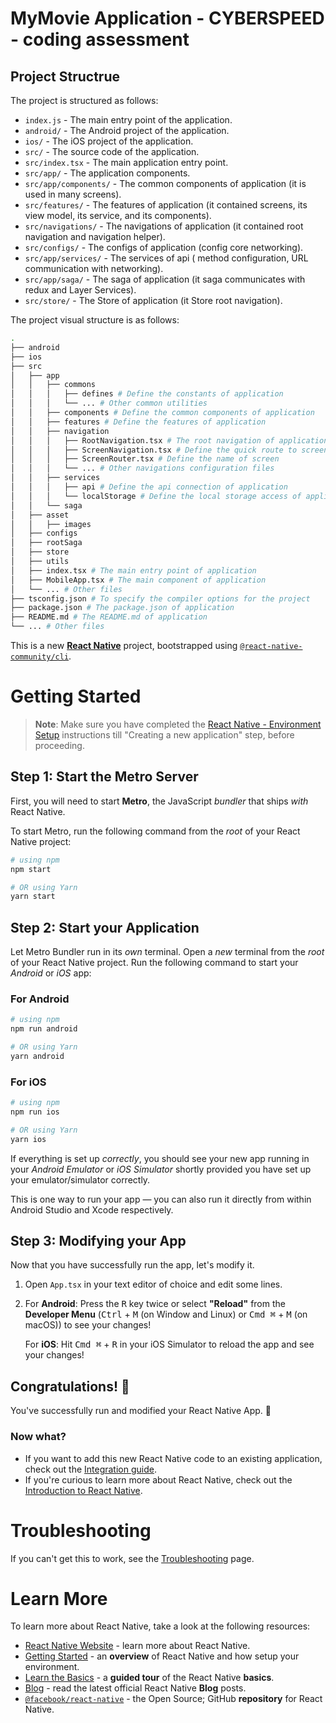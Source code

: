 # MyMovie Application - CYBERSPEED - coding assessment

## Project Structrue

The project is structured as follows:

* `index.js` - The main entry point of the application.
* `android/` - The Android project of the application.
* `ios/` - The iOS project of the application.
* `src/` - The source code of the application.
* `src/index.tsx` - The main application entry point.
* `src/app/` - The application components.
* `src/app/components/` - The common components of application (it is used in many screens).
* `src/features/` - The features of application (it contained screens, its view model, its service, and its components).
* `src/navigations/` - The navigations of application (it contained root navigation and navigation helper).
* `src/configs/` - The configs of application (config core networking).
* `src/app/services/` - The services of api ( method configuration, URL communication with networking).
* `src/app/saga/` - The saga of application (it saga communicates with redux and Layer Services).
* `src/store/` - The Store of application (it Store root navigation).

The project visual structure is as follows:

```bash
.
├── android
├── ios
├── src
│   ├── app
│   │   ├── commons
│   │   │   ├── defines # Define the constants of application
│   │   │   └── ... # Other common utilities
│   │   ├── components # Define the common components of application
│   │   ├── features # Define the features of application
│   │   ├── navigation
│   │   │   ├── RootNavigation.tsx # The root navigation of application
│   │   │   ├── ScreenNavigation.tsx # Define the quick route to screen
│   │   │   ├── ScreenRouter.tsx # Define the name of screen
│   │   │   └── ... # Other navigations configuration files
│   │   ├── services
│   │   │   ├── api # Define the api connection of application
│   │   │   └── localStorage # Define the local storage access of application
│   │   └── saga 
│   ├── asset
│   │   ├── images
│   ├── configs
│   ├── rootSaga
│   ├── store
│   ├── utils
│   ├── index.tsx # The main entry point of application
│   ├── MobileApp.tsx # The main component of application
│   └── ... # Other files
├── tsconfig.json # To specify the compiler options for the project
├── package.json # The package.json of application
├── README.md # The README.md of application
└── ... # Other files
```


This is a new [**React Native**](https://reactnative.dev) project, bootstrapped using [`@react-native-community/cli`](https://github.com/react-native-community/cli).

# Getting Started

>**Note**: Make sure you have completed the [React Native - Environment Setup](https://reactnative.dev/docs/environment-setup) instructions till "Creating a new application" step, before proceeding.

## Step 1: Start the Metro Server

First, you will need to start **Metro**, the JavaScript _bundler_ that ships _with_ React Native.

To start Metro, run the following command from the _root_ of your React Native project:

```bash
# using npm
npm start

# OR using Yarn
yarn start
```

## Step 2: Start your Application

Let Metro Bundler run in its _own_ terminal. Open a _new_ terminal from the _root_ of your React Native project. Run the following command to start your _Android_ or _iOS_ app:

### For Android

```bash
# using npm
npm run android

# OR using Yarn
yarn android
```

### For iOS

```bash
# using npm
npm run ios

# OR using Yarn
yarn ios
```

If everything is set up _correctly_, you should see your new app running in your _Android Emulator_ or _iOS Simulator_ shortly provided you have set up your emulator/simulator correctly.

This is one way to run your app — you can also run it directly from within Android Studio and Xcode respectively.

## Step 3: Modifying your App

Now that you have successfully run the app, let's modify it.

1. Open `App.tsx` in your text editor of choice and edit some lines.
2. For **Android**: Press the <kbd>R</kbd> key twice or select **"Reload"** from the **Developer Menu** (<kbd>Ctrl</kbd> + <kbd>M</kbd> (on Window and Linux) or <kbd>Cmd ⌘</kbd> + <kbd>M</kbd> (on macOS)) to see your changes!

   For **iOS**: Hit <kbd>Cmd ⌘</kbd> + <kbd>R</kbd> in your iOS Simulator to reload the app and see your changes!

## Congratulations! :tada:

You've successfully run and modified your React Native App. :partying_face:

### Now what?

- If you want to add this new React Native code to an existing application, check out the [Integration guide](https://reactnative.dev/docs/integration-with-existing-apps).
- If you're curious to learn more about React Native, check out the [Introduction to React Native](https://reactnative.dev/docs/getting-started).

# Troubleshooting

If you can't get this to work, see the [Troubleshooting](https://reactnative.dev/docs/troubleshooting) page.

# Learn More

To learn more about React Native, take a look at the following resources:

- [React Native Website](https://reactnative.dev) - learn more about React Native.
- [Getting Started](https://reactnative.dev/docs/environment-setup) - an **overview** of React Native and how setup your environment.
- [Learn the Basics](https://reactnative.dev/docs/getting-started) - a **guided tour** of the React Native **basics**.
- [Blog](https://reactnative.dev/blog) - read the latest official React Native **Blog** posts.
- [`@facebook/react-native`](https://github.com/facebook/react-native) - the Open Source; GitHub **repository** for React Native.

